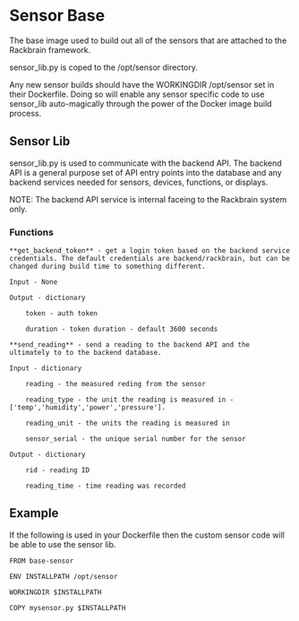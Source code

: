 # Sensor Base

The base image used to build out all of the sensors that are attached to the Rackbrain framework.

sensor_lib.py is coped to the /opt/sensor directory.

Any new sensor builds should have the WORKINGDIR /opt/sensor set in their Dockerfile. Doing so will enable any sensor specific code to use sensor_lib auto-magically through the power of the Docker image build process.

## Sensor Lib

sensor_lib.py is used to communicate with the backend API. The backend API is a general purpose set of API entry points into the database and any backend services needed for sensors, devices, functions, or displays.

NOTE: The backend API service is internal faceing to the Rackbrain system only.

### Functions
```
**get_backend_token** - get a login token based on the backend service credentials. The default credentials are backend/rackbrain, but can be changed during build time to something different.

Input - None

Output - dictionary

    token - auth token

    duration - token duration - default 3600 seconds

```
```
**send_reading** - send a reading to the backend API and the ultimately to to the backend database.

Input - dictionary

    reading - the measured reding from the sensor

    reading_type - the unit the reading is measured in - ['temp','humidity','power','pressure'].

    reading_unit - the units the reading is measured in

    sensor_serial - the unique serial number for the sensor

Output - dictionary

    rid - reading ID

    reading_time - time reading was recorded
```

## Example

If the following is used in your Dockerfile then the custom sensor code will be able to use the sensor lib.
```
FROM base-sensor

ENV INSTALLPATH /opt/sensor

WORKINGDIR $INSTALLPATH

COPY mysensor.py $INSTALLPATH
```
